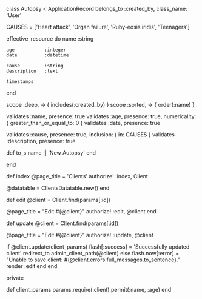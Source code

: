 class Autopsy < ApplicationRecord
  belongs_to :created_by, class_name: 'User'

  CAUSES = ['Heart attack', 'Organ failure', 'Ruby-eosis iridis', 'Teenagers']

  effective_resource do
    name          :string
    
    age           :integer
    date          :datetime

    cause         :string
    description   :text

    timestamps
  end

  scope :deep, -> { includes(:created_by) }
  scope :sorted, -> { order(:name) }

  validates :name, presence: true
  validates :age, presence: true, numericality: { greater_than_or_equal_to: 0 }
  validates :date, presence: true

  validates :cause, presence: true, inclusion: { in: CAUSES }
  validates :description, presence: true

  def to_s
    name || 'New Autopsy'
  end

end


def index
  @page_title = 'Clients'
  authorize! :index, Client

  @datatable = ClientsDatatable.new()
end

def edit
  @client = Client.find(params[:id])

  @page_title = "Edit #{@client}"
  authorize! :edit, @client 
end

def update
  @client = Client.find(params[:id])

  @page_title = "Edit #{@client}"
  authorize! :update, @client 

  if @client.update(client_params)
    flash[:success] = 'Successfully updated client'
    redirect_to admin_client_path(@client)
  else
    flash.now[:error] = "Unable to save client: #{@client.errors.full_messages.to_sentence}."
    render :edit
  end
end

private

def client_params
  params.require(:client).permit(:name, :age)
end
